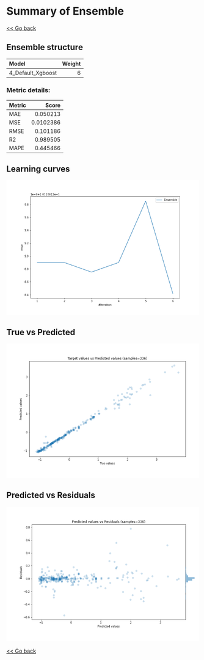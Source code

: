 # Summary of Ensemble

[<< Go back](../README.md)


## Ensemble structure
| Model             |   Weight |
|:------------------|---------:|
| 4_Default_Xgboost |        6 |

### Metric details:
| Metric   |     Score |
|:---------|----------:|
| MAE      | 0.050213  |
| MSE      | 0.0102386 |
| RMSE     | 0.101186  |
| R2       | 0.989505  |
| MAPE     | 0.445466  |



## Learning curves
![Learning curves](learning_curves.png)
## True vs Predicted

![True vs Predicted](true_vs_predicted.png)


## Predicted vs Residuals

![Predicted vs Residuals](predicted_vs_residuals.png)



[<< Go back](../README.md)
